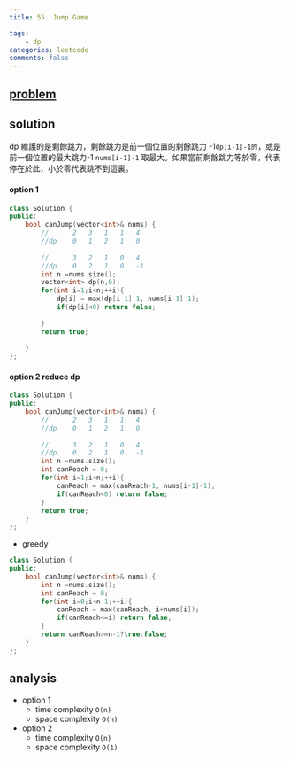 ```yaml
---
title: 55. Jump Game

tags:  
    - dp
categories: leetcode
comments: false
---
```


## [problem](https://leetcode.com/problems/jump-game/)


## solution
dp 維護的是剩餘跳力，剩餘跳力是前一個位置的剩餘跳力 -1`dp[i-1]-1的`，或是前一個位置的最大跳力-1 `nums[i-1]-1` 取最大。如果當前剩餘跳力等於零，代表停在於此，小於零代表跳不到這裏。

#### option 1

```c++
class Solution {
public:
    bool canJump(vector<int>& nums) {
        //      2   3   1   1   4
        //dp    0   1   2   1   0
        
        //      3   2   1   0   4
        //dp    0   2   1   0   -1
        int n =nums.size();
        vector<int> dp(n,0);
        for(int i=1;i<n;++i){
            dp[i] = max(dp[i-1]-1, nums[i-1]-1);
            if(dp[i]<0) return false;
            
        }
        return true;
        
    }
};
```

#### option 2 reduce dp 

```c++
class Solution {
public:
    bool canJump(vector<int>& nums) {
        //      2   3   1   1   4
        //dp    0   1   2   1   0
        
        //      3   2   1   0   4
        //dp    0   2   1   0   -1
        int n =nums.size();
        int canReach = 0;
        for(int i=1;i<n;++i){
            canReach = max(canReach-1, nums[i-1]-1);
            if(canReach<0) return false;
        }
        return true;
    }
};
```

- greedy
```c++
class Solution {
public:
    bool canJump(vector<int>& nums) {
        int n =nums.size();
        int canReach = 0;
        for(int i=0;i<n-1;++i){
            canReach = max(canReach, i+nums[i]);
            if(canReach<=i) return false;
        }
        return canReach>=n-1?true:false;
    }
};
```
## analysis
- option 1 
    - time complexity `O(n)`
    - space complexity `O(n)`
- option 2 
    - time complexity `O(n)`
    - space complexity `O(1)`